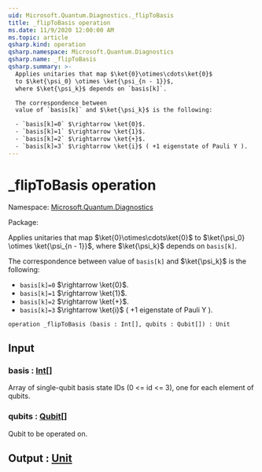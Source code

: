 ```yaml
---
uid: Microsoft.Quantum.Diagnostics._flipToBasis
title: _flipToBasis operation
ms.date: 11/9/2020 12:00:00 AM
ms.topic: article
qsharp.kind: operation
qsharp.namespace: Microsoft.Quantum.Diagnostics
qsharp.name: _flipToBasis
qsharp.summary: >-
  Applies unitaries that map $\ket{0}\otimes\cdots\ket{0}$
  to $\ket{\psi_0} \otimes \ket{\psi_{n - 1}}$,
  where $\ket{\psi_k}$ depends on `basis[k]`.

  The correspondence between
  value of `basis[k]` and $\ket{\psi_k}$ is the following:

  - `basis[k]=0` $\rightarrow \ket{0}$.
  - `basis[k]=1` $\rightarrow \ket{1}$.
  - `basis[k]=2` $\rightarrow \ket{+}$.
  - `basis[k]=3` $\rightarrow \ket{i}$ ( +1 eigenstate of Pauli Y ).
---
```


# _flipToBasis operation

Namespace: [Microsoft.Quantum.Diagnostics](xref:Microsoft.Quantum.Diagnostics)

Package: [](https://nuget.org/packages/)


Applies unitaries that map $\ket{0}\otimes\cdots\ket{0}$to $\ket{\psi_0} \otimes \ket{\psi_{n - 1}}$,where $\ket{\psi_k}$ depends on `basis[k]`.The correspondence betweenvalue of `basis[k]` and $\ket{\psi_k}$ is the following:- `basis[k]=0` $\rightarrow \ket{0}$.- `basis[k]=1` $\rightarrow \ket{1}$.- `basis[k]=2` $\rightarrow \ket{+}$.- `basis[k]=3` $\rightarrow \ket{i}$ ( +1 eigenstate of Pauli Y ).

```qsharp
operation _flipToBasis (basis : Int[], qubits : Qubit[]) : Unit
```


## Input

### basis : [Int](xref:microsoft.quantum.lang-ref.int)[]

Array of single-qubit basis state IDs (0 <= id <= 3), one for each element ofqubits.


### qubits : [Qubit](xref:microsoft.quantum.lang-ref.qubit)[]

Qubit to be operated on.



## Output : [Unit](xref:microsoft.quantum.lang-ref.unit)

